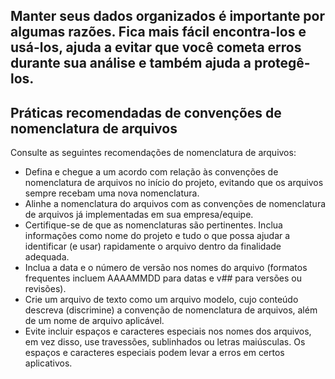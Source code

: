 ## Manter seus dados organizados é importante por algumas razões. Fica mais fácil encontra-los e usá-los, ajuda a evitar que você cometa erros durante sua análise e também ajuda a protegê-los.

## Práticas recomendadas de convenções de nomenclatura de arquivos  

Consulte as seguintes recomendações de nomenclatura de arquivos:

* Defina e chegue a um acordo com relação às convenções de nomenclatura de arquivos no início do projeto, evitando que os arquivos sempre recebam uma nova nomenclatura.
* Alinhe a nomenclatura do arquivos com as convenções de nomenclatura de arquivos já implementadas em sua empresa/equipe.
* Certifique-se de que as nomenclaturas são pertinentes. Inclua informações como nome do projeto e tudo o que possa ajudar a identificar (e usar) rapidamente o arquivo dentro da finalidade adequada.
* Inclua a data e o número de versão nos nomes do arquivo (formatos frequentes incluem AAAAMMDD para datas e v## para versões ou revisões).
* Crie um arquivo de texto como um arquivo modelo, cujo conteúdo descreva (discrimine) a convenção de nomenclatura de arquivos, além de um nome de arquivo aplicável.
* Evite incluir espaços e caracteres especiais nos nomes dos arquivos, em vez disso, use travessões, sublinhados ou letras maiúsculas. Os espaços e caracteres especiais podem levar a erros em certos aplicativos.

